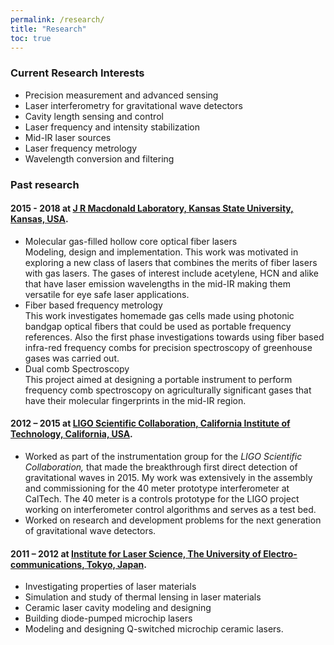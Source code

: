 ```yaml
---
permalink: /research/
title: "Research"
toc: true
---
```


### Current Research Interests
 - Precision measurement and advanced sensing
 - Laser interferometry for gravitational wave detectors
 - Cavity length sensing and control 
 - Laser frequency and intensity stabilization 
 - Mid-IR laser sources
 - Laser frequency metrology
 - Wavelength conversion and filtering 
 
### Past research 
 
#### 2015 - 2018 at [J R Macdonald Laboratory, Kansas State University, Kansas, USA](https://jrm.phys.ksu.edu/).
 - Molecular gas-filled hollow core optical fiber lasers <br>
Modeling, design and implementation. This work was motivated in exploring a new class of lasers that combines the merits of fiber lasers with gas lasers. The gases of interest include acetylene, HCN and alike that have laser emission wavelengths in the mid-IR making them versatile for eye safe laser applications. 
 - Fiber based frequency metrology <br>
This work investigates homemade gas cells made using photonic bandgap optical fibers that could be used as portable frequency references. Also the first phase investigations towards using fiber based infra-red frequency combs for precision spectroscopy of greenhouse gases was carried out.
 - Dual comb Spectroscopy <br>
This project aimed at designing a portable instrument to perform frequency comb spectroscopy on agriculturally significant gases that have their molecular fingerprints in the mid-IR region. 
 
#### 2012 – 2015 at [LIGO Scientific Collaboration, California Institute of Technology, California, USA](https://caltechexperimentalgravity.github.io/index.html).
- Worked as part of the instrumentation group for the <em>LIGO Scientific Collaboration,</em> that made the breakthrough first direct detection of gravitational waves in 2015. My work was extensively in the assembly and commissioning for the 40 meter prototype interferometer at CalTech. The 40 meter is a controls prototype for the LIGO project working on interferometer control algorithms and serves as a test bed. 
- Worked on research and development problems for the next generation of gravitational wave detectors.

#### 2011 – 2012 at [Institute for Laser Science, The University of Electro-communications, Tokyo, Japan](http://www.ils.uec.ac.jp/eng/index.html).
 - Investigating properties of laser materials
 - Simulation and study of thermal lensing in laser materials
 - Ceramic laser cavity modeling and designing
 - Building diode-pumped microchip lasers
 - Modeling and designing Q-switched microchip ceramic lasers.
